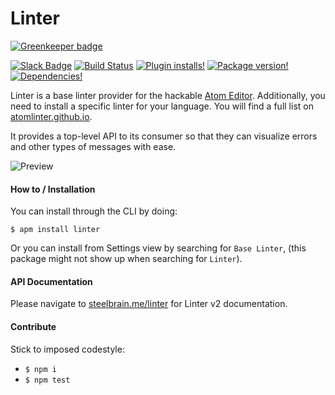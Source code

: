Linter
======

[![Greenkeeper badge](https://badges.greenkeeper.io/steelbrain/linter.svg)](https://greenkeeper.io/)

[![Slack Badge](https://img.shields.io/badge/chat-atom.io%20slack-blue.svg?style=flat-square)](http://atom-slack.herokuapp.com/)
[![Build Status](https://img.shields.io/circleci/project/steelbrain/linter.svg?style=flat-square)](https://circleci.com/gh/steelbrain/linter)
[![Plugin installs!](https://img.shields.io/apm/dm/linter.svg?style=flat-square)](https://atom.io/packages/linter)
[![Package version!](https://img.shields.io/apm/v/linter.svg?style=flat-square)](https://atom.io/packages/linter)
[![Dependencies!](https://img.shields.io/david/steelbrain/Linter.svg?style=flat-square)](https://david-dm.org/steelbrain/linter)

Linter is a base linter provider for the hackable [Atom Editor](http://atom.io). Additionally, you need to install a specific linter for your language. You will find a full list on [atomlinter.github.io](http://atomlinter.github.io/).

It provides a top-level API to its consumer so that they can visualize errors and other types of messages with ease.


![Preview](https://cloud.githubusercontent.com/assets/4278113/23879933/1ab17e2a-0872-11e7-803d-3fe0ccfc6790.gif)

#### How to / Installation

You can install through the CLI by doing:

```
$ apm install linter
```

Or you can install from Settings view by searching for `Base Linter`, (this package might not show up when searching for `Linter`).

#### API Documentation

Please navigate to [steelbrain.me/linter](http://steelbrain.me/linter/) for Linter v2 documentation.

#### Contribute

Stick to imposed codestyle:

* `$ npm i`
* `$ npm test`
